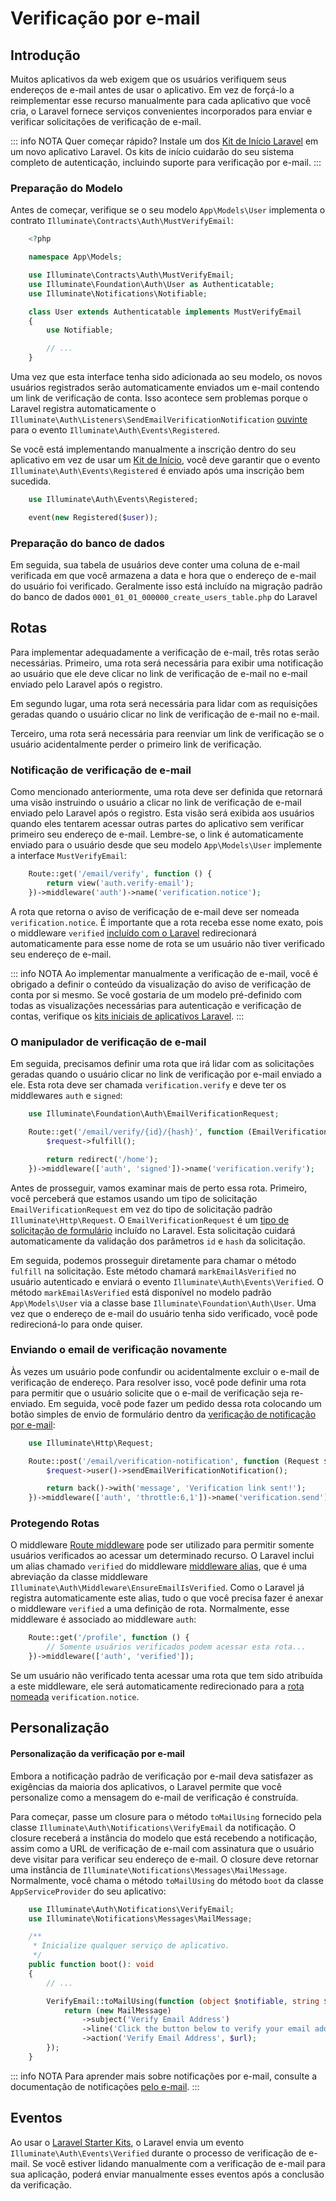 # Verificação por e-mail

<a name="introduction"></a>
## Introdução

Muitos aplicativos da web exigem que os usuários verifiquem seus endereços de e-mail antes de usar o aplicativo. Em vez de forçá-lo a reimplementar esse recurso manualmente para cada aplicativo que você cria, o Laravel fornece serviços convenientes incorporados para enviar e verificar solicitações de verificação de e-mail.

::: info NOTA
Quer começar rápido? Instale um dos [Kit de Início Laravel](https://laravel.com/docs/starter-kits) em um novo aplicativo Laravel. Os kits de início cuidarão do seu sistema completo de autenticação, incluindo suporte para verificação por e-mail.
:::

<a name="model-preparation"></a>
### Preparação do Modelo

Antes de começar, verifique se o seu modelo `App\Models\User` implementa o contrato `Illuminate\Contracts\Auth\MustVerifyEmail`:

```php
    <?php

    namespace App\Models;

    use Illuminate\Contracts\Auth\MustVerifyEmail;
    use Illuminate\Foundation\Auth\User as Authenticatable;
    use Illuminate\Notifications\Notifiable;

    class User extends Authenticatable implements MustVerifyEmail
    {
        use Notifiable;

        // ...
    }
```

Uma vez que esta interface tenha sido adicionada ao seu modelo, os novos usuários registrados serão automaticamente enviados um e-mail contendo um link de verificação de conta. Isso acontece sem problemas porque o Laravel registra automaticamente o `Illuminate\Auth\Listeners\SendEmailVerificationNotification` [ouvinte](/docs/events) para o evento `Illuminate\Auth\Events\Registered`.

Se você está implementando manualmente a inscrição dentro do seu aplicativo em vez de usar um [Kit de Início](/docs/starter-kits), você deve garantir que o evento `Illuminate\Auth\Events\Registered` é enviado após uma inscrição bem sucedida.

```php
    use Illuminate\Auth\Events\Registered;

    event(new Registered($user));
```

<a name="database-preparation"></a>
### Preparação do banco de dados

Em seguida, sua tabela de usuários deve conter uma coluna de e-mail verificada em que você armazena a data e hora que o endereço de e-mail do usuário foi verificado. Geralmente isso está incluído na migração padrão do banco de dados `0001_01_01_000000_create_users_table.php` do Laravel

<a name="verification-routing"></a>
## Rotas

Para implementar adequadamente a verificação de e-mail, três rotas serão necessárias. Primeiro, uma rota será necessária para exibir uma notificação ao usuário que ele deve clicar no link de verificação de e-mail no e-mail enviado pelo Laravel após o registro.

Em segundo lugar, uma rota será necessária para lidar com as requisições geradas quando o usuário clicar no link de verificação de e-mail no e-mail.

Terceiro, uma rota será necessária para reenviar um link de verificação se o usuário acidentalmente perder o primeiro link de verificação.

<a name="the-email-verification-notice"></a>
### Notificação de verificação de e-mail

Como mencionado anteriormente, uma rota deve ser definida que retornará uma visão instruindo o usuário a clicar no link de verificação de e-mail enviado pelo Laravel após o registro. Esta visão será exibida aos usuários quando eles tentarem acessar outras partes do aplicativo sem verificar primeiro seu endereço de e-mail. Lembre-se, o link é automaticamente enviado para o usuário desde que seu modelo `App\Models\User` implemente a interface `MustVerifyEmail`:

```php
    Route::get('/email/verify', function () {
        return view('auth.verify-email');
    })->middleware('auth')->name('verification.notice');
```

A rota que retorna o aviso de verificação de e-mail deve ser nomeada `verification.notice`. É importante que a rota receba esse nome exato, pois o middleware `verified` [incluído com o Laravel](#protecting-routes) redirecionará automaticamente para esse nome de rota se um usuário não tiver verificado seu endereço de e-mail.

::: info NOTA
Ao implementar manualmente a verificação de e-mail, você é obrigado a definir o conteúdo da visualização do aviso de verificação de conta por si mesmo. Se você gostaria de um modelo pré-definido com todas as visualizações necessárias para autenticação e verificação de contas, verifique os [kits iniciais de aplicativos Laravel](/docs/starter-kits).
:::

<a name="the-email-verification-handler"></a>
### O manipulador de verificação de e-mail

Em seguida, precisamos definir uma rota que irá lidar com as solicitações geradas quando o usuário clicar no link de verificação por e-mail enviado a ele. Esta rota deve ser chamada `verification.verify` e deve ter os middlewares `auth` e `signed`:

```php
    use Illuminate\Foundation\Auth\EmailVerificationRequest;

    Route::get('/email/verify/{id}/{hash}', function (EmailVerificationRequest $request) {
        $request->fulfill();

        return redirect('/home');
    })->middleware(['auth', 'signed'])->name('verification.verify');
```

Antes de prosseguir, vamos examinar mais de perto essa rota. Primeiro, você perceberá que estamos usando um tipo de solicitação `EmailVerificationRequest` em vez do tipo de solicitação padrão `Illuminate\Http\Request`. O `EmailVerificationRequest` é um [tipo de solicitação de formulário](/docs/validation#form-request-validation) incluído no Laravel. Esta solicitação cuidará automaticamente da validação dos parâmetros `id` e `hash` da solicitação.

Em seguida, podemos prosseguir diretamente para chamar o método `fulfill` na solicitação. Este método chamará `markEmailAsVerified` no usuário autenticado e enviará o evento `Illuminate\Auth\Events\Verified`. O método `markEmailAsVerified` está disponível no modelo padrão `App\Models\User` via a classe base `Illuminate\Foundation\Auth\User`. Uma vez que o endereço de e-mail do usuário tenha sido verificado, você pode redirecioná-lo para onde quiser.

<a name="resending-the-verification-email"></a>
### Enviando o email de verificação novamente

Às vezes um usuário pode confundir ou acidentalmente excluir o e-mail de verificação de endereço. Para resolver isso, você pode definir uma rota para permitir que o usuário solicite que o e-mail de verificação seja re-enviado. Em seguida, você pode fazer um pedido dessa rota colocando um botão simples de envio de formulário dentro da [verificação de notificação por e-mail](#the-email-verification-notice):

```php
    use Illuminate\Http\Request;

    Route::post('/email/verification-notification', function (Request $request) {
        $request->user()->sendEmailVerificationNotification();

        return back()->with('message', 'Verification link sent!');
    })->middleware(['auth', 'throttle:6,1'])->name('verification.send');
```

<a name="protecting-routes"></a>
### Protegendo Rotas

O middleware [Route middleware](/docs/middleware) pode ser utilizado para permitir somente usuários verificados ao acessar um determinado recurso. O Laravel inclui um alias chamado `verified` do middleware [middleware alias](/docs/middleware#middleware-alias), que é uma abreviação da classe middleware `Illuminate\Auth\Middleware\EnsureEmailIsVerified`. Como o Laravel já registra automaticamente este alias, tudo o que você precisa fazer é anexar o middleware `verified` a uma definição de rota. Normalmente, esse middleware é associado ao middleware `auth`:

```php
    Route::get('/profile', function () {
        // Somente usuários verificados podem acessar esta rota...
    })->middleware(['auth', 'verified']);
```

Se um usuário não verificado tenta acessar uma rota que tem sido atribuída a este middleware, ele será automaticamente redirecionado para a [rota nomeada](/docs/routing#named-routes) `verification.notice`.

<a name="customization"></a>
## Personalização

<a name="verification-email-customization"></a>
#### Personalização da verificação por e-mail

Embora a notificação padrão de verificação por e-mail deva satisfazer as exigências da maioria dos aplicativos, o Laravel permite que você personalize como a mensagem do e-mail de verificação é construída.

Para começar, passe um closure para o método `toMailUsing` fornecido pela classe `Illuminate\Auth\Notifications\VerifyEmail` da notificação. O closure receberá a instância do modelo que está recebendo a notificação, assim como a URL de verificação de e-mail com assinatura que o usuário deve visitar para verificar seu endereço de e-mail. O closure deve retornar uma instância de `Illuminate\Notifications\Messages\MailMessage`. Normalmente, você chama o método `toMailUsing` do método `boot` da classe `AppServiceProvider` do seu aplicativo:

```php
    use Illuminate\Auth\Notifications\VerifyEmail;
    use Illuminate\Notifications\Messages\MailMessage;

    /**
     * Inicialize qualquer serviço de aplicativo.
     */
    public function boot(): void
    {
        // ...

        VerifyEmail::toMailUsing(function (object $notifiable, string $url) {
            return (new MailMessage)
                ->subject('Verify Email Address')
                ->line('Click the button below to verify your email address.')
                ->action('Verify Email Address', $url);
        });
    }
```

::: info NOTA
Para aprender mais sobre notificações por e-mail, consulte a documentação de notificações [pelo e-mail](/docs/notifications#mail-notifications).
:::

<a name="events"></a>
## Eventos

Ao usar o [Laravel Starter Kits](/docs/starter-kits), o Laravel envia um evento `Illuminate\Auth\Events\Verified` durante o processo de verificação de e-mail. Se você estiver lidando manualmente com a verificação de e-mail para sua aplicação, poderá enviar manualmente esses eventos após a conclusão da verificação.
